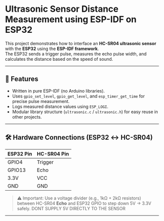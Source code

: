 # Ultrasonic Sensor Distance Measurement using ESP-IDF on ESP32  

This project demonstrates how to interface an **HC-SR04 ultrasonic sensor** with the **ESP32** using the **ESP-IDF framework**.  
The ESP32 sends a trigger pulse, measures the echo pulse width, and calculates the distance based on the speed of sound.  

---

## 📌 Features
- Written in pure ESP-IDF (no Arduino libraries).  
- Uses `gpio_set_level`, `gpio_get_level`, and `esp_timer_get_time` for precise pulse measurement.  
- Logs measured distance values using `ESP_LOGI`.  
- Modular library structure (`ultrasonic.c` / `ultrasonic.h`) for easy reuse in other projects.  

---

## 🛠️ Hardware Connections (ESP32 ↔ HC-SR04)
| ESP32 Pin | HC-SR04 Pin |
|-----------|-------------|
| GPIO4     | Trigger     |
| GPIO13    | Echo        |
| 3.3V      | VCC         |
| GND       | GND         |

> ⚠️ Important: Use a voltage divider (e.g., 1kΩ + 2kΩ resistors) between HC-SR04 **Echo** and ESP32 GPIO to step down 5V → 3.3V safely.
> DONT SUPPLY 5V DIRECTLY TO THE SENSOR

---
